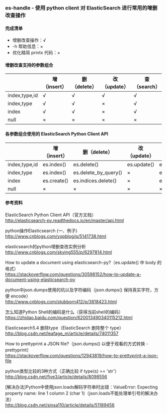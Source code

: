 ### es-handle - 使用 python client 对 ElasticSearch 进行常用的增删改查操作

#### 完成清单
* 增删改查操作：√ 
* -h 帮助信息：×
* 优化精简 printx 代码：×


#### 增删改查支持的参数组合


| | 增（insert） | 删（delete） | 改（update） | 查（search） |
| -------- | -------- | -------- | -------- | -------- |
| index,type,id | √     | √     | √     | √     |
| index,type    | √     | √     | ×     | √     |
| index         | √     | √     | ×     | √     |
| null          | ×     | ×     | ×     | ×     |

    
#### 各参数组合使用的 ElasticSearch Python Client API

| | 增（insert） | 删（delete） | 改（update） | 查（search） |
| -------- | -------- | -------- | -------- | -------- |
| index,type,id | es.index()     | es.delete()          | es.update() | es.get()    |
| index,type    | es.index()     | es.delete_by_query() | ×           | es.search() |
| index         | es.create()    | es.indices.delete()  | ×           | es.search() |
| null          | ×              | ×                    | ×           | ×           |

#### 参考资料
ElasticSearch Python Client API（官方文档）  
http://elasticsearch-py.readthedocs.io/en/master/api.html

python操作Elasticsearch (一、例子)  
http://www.cnblogs.com/yxpblog/p/5141738.html

elasticsearch的python增删查改实例分析  
http://www.cnblogs.com/skying555/p/6297814.html

How to update a document using elasticsearch-py?（es.update() 中 body 的格式）  
https://stackoverflow.com/questions/30598152/how-to-update-a-document-using-elasticsearch-py

python中json.dumps使用的坑以及字符编码（json.dumps() 保持真实字符，方便 encode）  
http://www.cnblogs.com/stubborn412/p/3818423.html

怎么知道Python Shell的编码是什么（获得当前shell的编码）  
https://zhidao.baidu.com/question/620013490340115212.html

Elasticsearch5.4 删除type（ElasticSearch 删除整个 type）  
http://blog.csdn.net/leafage_m/article/details/74011357

How to prettyprint a JSON file?（json.dumps() 以便于观看的方式转换 - prettyprint）  
https://stackoverflow.com/questions/12943819/how-to-prettyprint-a-json-file

python类型比较的3种方式（正确比较 if type(s) == 'str'）  
http://blog.csdn.net/five3/article/details/8098556

[解决办法]Python中使用json.loads解码字符串时出错：ValueError: Expecting property name: line 1 column 2 (char 1)（json.loads不能处理单引号的解决办法）  
http://blog.csdn.net/sinsa110/article/details/51189456





